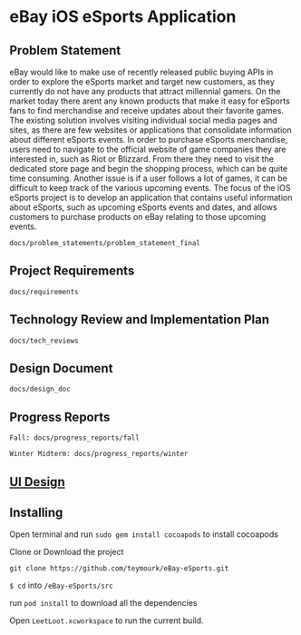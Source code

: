 # eBay iOS eSports Application

## Problem Statement 
eBay would like to make use of recently released public buying APIs in order to explore the eSports market and target new customers, as they currently do not have any products that attract millennial gamers. On the market today there arent any known products that make it easy for eSports fans to find merchandise and receive updates about their favorite games. The existing solution involves visiting individual social media pages and sites, as there are few websites or applications that consolidate information about different eSports events. In order to purchase eSports merchandise, users need to navigate to the official website of game companies they are interested in, such as Riot or Blizzard. From there they need to visit the dedicated store page and begin the shopping process, which can be quite time consuming. Another issue is if a user follows a lot of games, it can be difficult to keep track of the various upcoming events. The focus of the iOS eSports project is to develop an application that contains useful information about eSports, such as upcoming eSports events and dates, and allows customers to purchase products on eBay relating to those upcoming events.

```docs/problem_statements/problem_statement_final```

## Project Requirements

```docs/requirements```

## Technology Review and Implementation Plan

```docs/tech_reviews```

## Design Document

```docs/design_doc```

## Progress Reports

```Fall: docs/progress_reports/fall```

```Winter Midterm: docs/progress_reports/winter```

## [UI Design](https://sketch.cloud/s/ZO1DG)


## Installing 

Open terminal and run ```sudo gem install cocoapods``` to install cocoapods

Clone or Download the project

```git clone https://github.com/teymourk/eBay-eSports.git ```

```$ cd``` into  ```/eBay-eSports/src```

run  ```pod install```  to download all the dependencies

Open ```LeetLoot.xcworkspace``` to run the current build.
